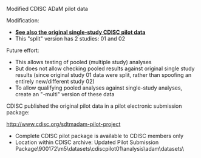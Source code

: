 Modified CDISC ADaM pilot data

Modification:
  * [**See also the original single-study CDISC pilot data**](http://github.com/phuse-org/phuse-scripts/tree/master/data/adam/cdisc)
  * This "split" version has 2 studies: 01 and 02

Future effort:
  * This allows testing of pooled (multiple study) analyses
  * But does not allow checking pooled results against original single study results
    (since original study 01 data were split, rather than spoofing an entirely new/different study 02)
  * To allow qualifying pooled analyses against single-study analyses, create an "-multi" version of these data

CDISC published the original pilot data in a pilot electronic submission package:

  http://www.cdisc.org/sdtmadam-pilot-project
  * Complete CDISC pilot package is available to CDISC members only
  * Location within CDISC archive: 
    Updated Pilot Submission Package\900172\m5\datasets\cdiscpilot01\analysis\adam\datasets\
